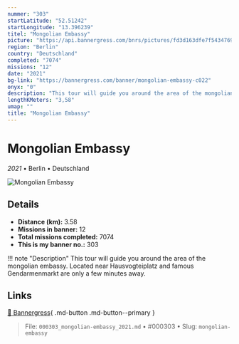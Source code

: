```yaml
---
nummer: "303"
startLatitude: "52.51242"
startLongitude: "13.396239"
titel: "Mongolian Embassy"
picture: "https://api.bannergress.com/bnrs/pictures/fd3d163dfe7f5434769fb7900fedf27b"
region: "Berlin"
country: "Deutschland"
completed: "7074"
missions: "12"
date: "2021"
bg-link: "https://bannergress.com/banner/mongolian-embassy-c022"
onyx: "0"
description: "This tour will guide you around the area of the mongolian embassy.  Located near Hausvogteiplatz and famous Gendarmenmarkt are only a few minutes away."
lengthKMeters: "3,58"
umap: ""
title: "Mongolian Embassy"
---
```

# Mongolian Embassy

*2021* • Berlin • Deutschland

![Mongolian Embassy](https://api.bannergress.com/bnrs/pictures/fd3d163dfe7f5434769fb7900fedf27b)

## Details
- **Distance (km):** 3.58
- **Missions in banner:** 12
- **Total missions completed:** 7074
- **This is my banner no.:** 303


!!! note "Description"
    This tour will guide you around the area of the mongolian embassy.  Located near Hausvogteiplatz and famous Gendarmenmarkt are only a few minutes away.



## Links
[🔗 Bannergress](https://bannergress.com/banner/mongolian-embassy-c022){ .md-button .md-button--primary }



> File: `000303_mongolian-embassy_2021.md` • #000303 • Slug: `mongolian-embassy`

